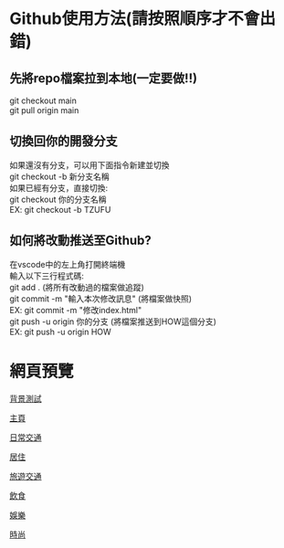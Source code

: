 # Github使用方法(請按照順序才不會出錯)
## 先將repo檔案拉到本地(一定要做!!)
git checkout main <br>
git pull origin main

## 切換回你的開發分支
如果還沒有分支，可以用下面指令新建並切換<br>
git checkout -b 新分支名稱<br>
如果已經有分支，直接切換:<br>
git checkout 你的分支名稱<br>
EX: git checkout -b TZUFU<br>

## 如何將改動推送至Github?
在vscode中的左上角打開終端機<br>
輸入以下三行程式碼:<br>
git add . (將所有改動過的檔案做追蹤)<br>
git commit -m "輸入本次修改訊息" (將檔案做快照)<br>
EX: git commit -m "修改index.html"<br>
git push -u origin 你的分支 (將檔案推送到HOW這個分支)<br>
EX: git push -u origin HOW<br>


# 網頁預覽
[背景測試](https://study4mylife.github.io/Steinlux-Carbon-Footprint-/Steinlux-Carbon-Footprint/testbg.html)

[主頁](https://study4mylife.github.io/Steinlux-Carbon-Footprint-/Steinlux-Carbon-Footprint/index.html)

[日常交通](https://study4mylife.github.io/Steinlux-Carbon-Footprint-/Steinlux-Carbon-Footprint/traffic-daily.html)

[居住](https://study4mylife.github.io/Steinlux-Carbon-Footprint-/Steinlux-Carbon-Footprint/home.html)

[旅遊交通](https://study4mylife.github.io/Steinlux-Carbon-Footprint-/Steinlux-Carbon-Footprint/traffic-travel.html)

[飲食](https://study4mylife.github.io/Steinlux-Carbon-Footprint-/Steinlux-Carbon-Footprint/food.html)

[娛樂](https://study4mylife.github.io/Steinlux-Carbon-Footprint-/Steinlux-Carbon-Footprint/entertainment.html)

[時尚](https://study4mylife.github.io/Steinlux-Carbon-Footprint-/Steinlux-Carbon-Footprint/fashion.html)


